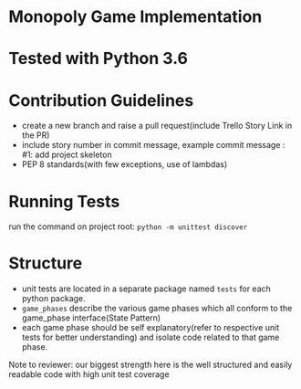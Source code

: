 # Monopoly Game Implementation

# Tested with Python 3.6

# Contribution Guidelines
* create a new branch and raise a pull request(include Trello Story Link in the PR)
* include story number in commit message, example commit message : #1: add project skeleton
* PEP 8 standards(with few exceptions, use of lambdas)

# Running Tests
run the command on project root: `python -m unittest discover`


# Structure
* unit tests are located in a separate package named `tests` for each python package.
* `game_phases` describe the various game phases which all conform to the game_phase interface(State Pattern)
* each game phase should be self explanatory(refer to respective unit tests for better understanding) and isolate code related to that game phase.


Note to reviewer: our biggest strength here is the well structured and easily readable code with high unit test coverage